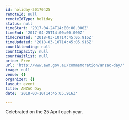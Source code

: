 ```yaml
---
id: holiday-20170425
remoteId: null
remoteIdType: holiday
status: null
timeStart: '2017-04-24T14:00:00.000Z'
timeEnd: '2017-04-25T14:00:00.000Z'
timeCreated: '2018-03-10T14:45:05.916Z'
timeUpdated: '2018-03-10T14:45:05.916Z'
countAttending: null
countCapacity: null
countWaitlist: null
price: Free
url: 'http://www.awm.gov.au/commemoration/anzac-day/'
image: null
venue: {}
organizer: {}
layout: event
title: ANZAC Day
date: '2018-03-10T14:45:05.916Z'

---
```

Celebrated on the 25 April each year.

